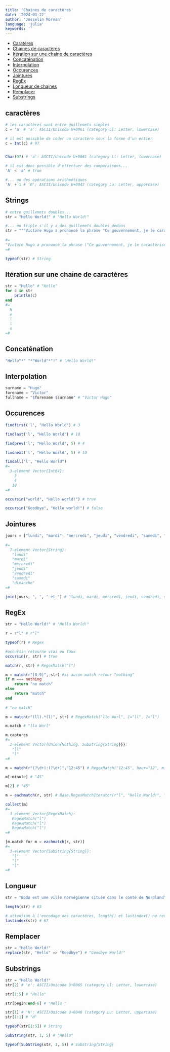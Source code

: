 ```yaml
---
title: 'Chaines de caractères'
date: '2024-03-22'
author: 'Josselin Morvan'
language: 'julia'
keywords: ''
---
```


- [Caratères](#caracteres)
- [Chaines de caractères](#strings)
- [Itération sur une chaine de caractères](#iteration-sur-une-chaine-de-caracteres)
- [Concaténation](#concaténation)
- [Interpolation](#interpolation)
- [Occurences](#occurences)
- [Jointures](#jointures)
- [RegEx](#regex)
- [Longueur de chaines](#longueur)
- [Remplacer](#remplacer)
- [Substrings](#substrings)

## caractères <a id="caracteres" href="">
```julia
# les caractères sont entre guillemets simples
c = 'a' # 'a': ASCII/Unicode U+0061 (category Ll: Letter, lowercase)

# il est possible de coder un caractère sous la forme d'un entier
c = Int(c) # 97


Char(97) # 'a': ASCII/Unicode U+0061 (category Ll: Letter, lowercase)

# il est donc possible d'effectuer des comparaisons...
'A' < 'a' # true

#... ou des opérations arithmétiques
'A' + 1 # 'B': ASCII/Unicode U+0042 (category Lu: Letter, uppercase)
```

## Strings <a id="strings" href="">

```julia
# entre guillemets doubles...
str = "Hello World!" # "Hello World!"

#... ou triple s'il y a des guillemets doubles dedans
str = """Victore Hugo a prononcé la phrase "Ce gouvernement, je le caractérise d'un mot : la police partout, la justice nulle part" le 17 juillet 1851."""
     
#=
"Victore Hugo a prononcé la phrase \"Ce gouvernement, je le caractérise d'un mot : la police partout, la justice nulle part\" le 17 juillet 1851."
=#

typeof(str) # String
```

## Itération sur une chaine de caractères <a id="iteration-sur-une-chaine-de-caracteres" href="">

```julia
str = "Hello" # "Hello"
for c in str
    println(c)
end
#=
  H
  e
  l
  l
  o
=#   
```

## Concaténation <a id="concaténation" href="">

```julia
"Hello"*" "*"World"*"!" # "Hello World!"
```

## Interpolation <a id="interpolation" href="">

```julia
surname = "Hugo"
forename = "Victor"
fullname = "$forename $surname" # "Victor Hugo"
```

## Occurences <a id="occurences" href="">

```julia
findfirst('l', "Hello World") # 3

findlast('l', "Hello World") # 10

findprev('l', "Hello World", 5) # 4

findnext('l', "Hello World", 5) # 10

findall('l', "Hello World")
#=
  3-element Vector{Int64}:
    3
    4
   10
=#

occursin("world", "Hello world!") # true

occursin("Goodbye", "Hello world!") # false
```

## Jointures <a id="jointures" href="">

```julia
jours = ["lundi", "mardi", "mercredi", "jeudi", "vendredi", "samedi", "dimanche"]
     
#=
  7-element Vector{String}:
   "lundi"
   "mardi"
   "mercredi"
   "jeudi"
   "vendredi"
   "samedi"
   "dimanche"
=#

join(jours, ", ", " et ") # "lundi, mardi, mercredi, jeudi, vendredi, samedi et dimanche"
```

## RegEx <a id="regex" href="">

```julia
str = "Hello World!" # "Hello World!"

r = r"l" # r"l"

typeof(r) # Regex

#occursin retourne vrai ou faux
occursin(r, str) # true

match(r, str) # RegexMatch("l")

m = match(r"[0-9]", str) #si aucun match retour "nothing"
if m === nothing
    return "no match"
else
    return "match"
end
     
# "no match"

m = match(r"(ll).*(l)", str) # RegexMatch("llo Worl", 1="ll", 2="l")

m.match # "llo Worl"

m.captures
#=     
  2-element Vector{Union{Nothing, SubString{String}}}:
   "ll"
   "l"
=#

m = match(r"(?\d+):(?\d+)","12:45") # RegexMatch("12:45", hour="12", minute="45")

m[:minute] # "45"

m[2] # "45"

m = eachmatch(r, str) # Base.RegexMatchIterator(r"l", "Hello World!", false)

collect(m)
#=
  3-element Vector{RegexMatch}:
   RegexMatch("l")
   RegexMatch("l")
   RegexMatch("l")
=#

[m.match for m = eachmatch(r, str)]
#=     
  3-element Vector{SubString{String}}:
   "l"
   "l"
   "l"
=#
```

## Longueur <a id="longueur" href="">

```julia
str = "Bodø est une ville norvégienne située dans le comté de Nordland"

length(str) # 63

# attention à l'encodage des caractères, length() et lastindex() ne retournent pas toujours le même résultat
lastindex(str) # 67
```

## Remplacer <a id="remplacer" href="">

```julia
str = "Hello World!"
replace(str, "Hello" => "Goodbye") # "Goodbye World!"
```

## Substrings <a id="substrings" href="">
```julia
str = "Hello World!"
str[2] # 'e': ASCII/Unicode U+0065 (category Ll: Letter, lowercase)

str[1:5] # "Hello"

str[begin:end-6] # "Hello "

str[1] # 'H': ASCII/Unicode U+0048 (category Lu: Letter, uppercase)
str[1:1] # "H"

typeof(str[1:5]) # String

SubString(str, 1, 5) # "Hello"

typeof(SubString(str, 1, 5)) # SubString{String}